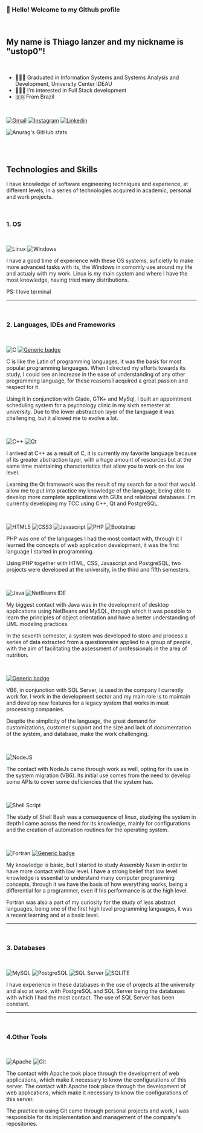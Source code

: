 <h3>👋 Hello! Welcome to my Github profile</h3><br>
<h2>My name is Thiago Ianzer and my nickname is "ustop0"!</h2><br>

- 👨🏻‍🎓 Graduated in Information Systems and Systems Analysis and Development, University Center IDEAU<br>
- 👨🏻‍💻 I’m interested in Full Stack development<br>
- 🇧🇷 From Brazil<br>

<br>

[![Gmail](https://img.shields.io/badge/Gmail-D14836?style=for-the-badge&logo=gmail&logoColor=white)](https://mail.google.com/mail/u/0/#inbox)
[![Instagram](https://img.shields.io/badge/Instagram-E4405F?style=for-the-badge&logo=instagram&logoColor=white)](https://www.instagram.com/thiagoianzer/)
[![Linkedin](https://img.shields.io/badge/LinkedIn-0077B5?style=for-the-badge&logo=linkedin&logoColor=white)](https://www.linkedin.com/in/thiago-veleda-ianzer-rodrigues-18b891226/)

![Anurag's GitHub stats](https://github-readme-stats.vercel.app/api?username=ustop0&show_icons=true&theme=dracula)

<br>
<br>
<h2>Technologies and Skills</h2>
I have knowledge of software engineering techniques and experience, at different levels, in a series of technologies acquired in academic, personal and work projects.

[comment]: <https://github.com/Ileriayo/markdown-badges> 
<br>
<h3>1. OS</h3>
<br>

![Linux](https://img.shields.io/badge/Linux-FCC624?style=for-the-badge&logo=linux&logoColor=black)
![Windows](https://img.shields.io/badge/Windows-0078D6?style=for-the-badge&logo=windows&logoColor=white)

<p>I have a good time of experience with these OS systems, suficietly to make more advanced tasks with its, the Windows in comomly use around my life and actualy with my work. Linux is my main system and where I have the most knowledge, having tried many distributions.</p>
<p>PS: I love terminal</p>

<hr>

<br>
<h3>2. Languages, IDEs and Frameworks</h3>
<br>

![C](https://img.shields.io/badge/C-00599C?style=for-the-badge&logo=c&logoColor=white)
[![Generic badge](https://img.shields.io/badge/GTK+-green.svg)](https://shields.io/)

<p>C is like the Latin of programming languages, it was the basis for most popular programming languages. When I directed my efforts towards its study, I could see an increase in the ease of understanding of any other programming language, for these reasons I acquired a great passion and respect for it.</p>
<p>Using it in conjunction with Glade, GTK+ and MySql, I built an appointment scheduling system for a psychology clinic in my sixth semester at university. Due to the lower abstraction layer of the language it was challenging, but it allowed me to evolve a lot.</p>

<br>

![C++](https://img.shields.io/badge/C%2B%2B-00599C?style=for-the-badge&logo=c%2B%2B&logoColor=white)
![Qt](https://img.shields.io/badge/Qt-%23217346.svg?style=for-the-badge&logo=Qt&logoColor=white)

<p>I arrived at C++ as a result of C, it is currently my favorite language because of its greater abstraction layer, with a huge amount of resources but at the same time maintaining characteristics that allow you to work on the low level.
</p>
<p>Learning the Qt framework was the result of my search for a tool that would allow me to put into practice my knowledge of the language, being able to develop more complete applications with GUIs and relational databases. I'm currently developing my TCC using C++, Qt and PostgreSQL.</p>

<br>

![HTML5](https://img.shields.io/badge/html5-%23E34F26.svg?style=for-the-badge&logo=html5&logoColor=white)
![CSS3](https://img.shields.io/badge/CSS3-1572B6?style=for-the-badge&logo=css3&logoColor=white)
![Javascript](https://img.shields.io/badge/JavaScript-F7DF1E?style=for-the-badge&logo=javascript&logoColor=black)
![PHP](https://img.shields.io/badge/PHP-777BB4?style=for-the-badge&logo=php&logoColor=white)
![Bootstrap](https://img.shields.io/badge/bootstrap-%23563D7C.svg?style=for-the-badge&logo=bootstrap&logoColor=white)

<p>PHP was one of the languages I had the most contact with, through it I learned the concepts of web application development, it was the first language I started in programming.</p>
<p>Using PHP together with HTML, CSS, Javascript and PostgreSQL, two projects were developed at the university, in the third and fifth semesters.</p>

<br>

![Java](https://img.shields.io/badge/Java-ED8B00?style=for-the-badge&logo=java&logoColor=white)
![NetBeans IDE](https://img.shields.io/badge/NetBeansIDE-1B6AC6.svg?style=for-the-badge&logo=apache-netbeans-ide&logoColor=white)

<p>My biggest contact with Java was in the development of desktop applications using NetBeans and MySQL, through which it was possible to learn the principles of object orientation and have a better understanding of UML modeling practices.</p>
<p>In the seventh semester, a system was developed to store and process a series of data extracted from a questionnaire applied to a group of people, with the aim of facilitating the assessment of professionals in the area of nutrition.</p>

<br>

[![Generic badge](https://img.shields.io/badge/VISUALBASIC-6-blue.svg)](https://shields.io/)

<p>VB6, in conjunction with SQL Server, is used in the company I currently work for. I work in the development sector and my main role is to maintain and develop new features for a legacy system that works in meat processing companies.</p>
<p>Despite the simplicity of the language, the great demand for customizations, customer support and the size and lack of documentation of the system, and database, make the work challenging.</p>

<br>

![NodeJS](https://img.shields.io/badge/Node.js-43853D?style=for-the-badge&logo=node.js&logoColor=white)

<p>The contact with NodeJs came through work as well, opting for its use in the system migration (VB6). Its initial use comes from the need to develop some APIs to cover some deficiencies that the system has.</p>

<br>

![Shell Script](https://img.shields.io/badge/shell_script-%23121011.svg?style=for-the-badge&logo=gnu-bash&logoColor=white)

<p>The study of Shell Bash was a consequence of linux, studying the system in depth I came across the need for its knowledge, mainly for configurations and the creation of automation routines for the operating system.</p>

<br>

![Fortran](https://img.shields.io/badge/Fortran-%23734F96.svg?style=for-the-badge&logo=fortran&logoColor=white)
[![Generic badge](https://img.shields.io/badge/ASSEMBLY-NASM-blue.svg)](https://shields.io/)

<p>My knowledge is basic, but I started to study Assembly Nasm in order to have more contact with low level. I have a strong belief that low level knowledge is essential to understand many computer programming concepts, through it we have the basis of how everything works, being a differential for a programmer, even if his performance is at the high level.</p>
<p>Fortran was also a part of my curiosity for the study of less abstract languages, being one of the first high level programming languages, it was a recent learning and at a basic level.</p>

<hr>

<br>
<h3>3. Databases</h3>
<br>

![MySQL](https://img.shields.io/badge/MySQL-00000F?style=for-the-badge&logo=mysql&logoColor=white)
![PostgreSQL](https://img.shields.io/badge/PostgreSQL-316192?style=for-the-badge&logo=postgresql&logoColor=white)
![SQL Server](https://img.shields.io/badge/Microsoft_SQL_Server-CC2927?style=for-the-badge&logo=microsoft-sql-server&logoColor=white)
![SQLITE](https://img.shields.io/badge/SQLite-07405E?style=for-the-badge&logo=sqlite&logoColor=white)

<p>I have experience in these databases in the use of projects at the university and also at work, with PostgreSQL and SQL Server being the databases with which I had the most contact. The use of SQL Server has been constant.</p>

<hr>

<br>
<h3>4.Other Tools</h3>
<br>

![Apache](https://img.shields.io/badge/apache-%23D42029.svg?style=for-the-badge&logo=apache&logoColor=white)
![Git](https://img.shields.io/badge/git-%23F05033.svg?style=for-the-badge&logo=git&logoColor=white)

<p>The contact with Apache took place through the development of web applications, which make it necessary to know the configurations of this server.
The contact with Apache took place through the development of web applications, which make it necessary to know the configurations of this server.
</p>
<p>The practice in using Git came through personal projects and work, I was responsible for its implementation and management of the company's repositories.</p>

<br> 
